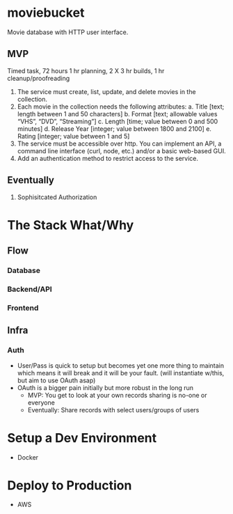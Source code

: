 # moviebucket
Movie database with HTTP user interface.

## MVP
Timed task, 72 hours
1 hr planning, 2 X 3 hr builds, 1 hr cleanup/proofreading

1. The service must create, list, update, and delete movies in the collection.
2. Each movie in the collection needs the following attributes:
a. Title [text; length between 1 and 50 characters]
b. Format [text; allowable values “VHS”, “DVD”, “Streaming”] 
c. Length [time; value between 0 and 500 minutes]
d. Release Year [integer; value between 1800 and 2100]
e. Rating [integer; value between 1 and 5]
3. The service must be accessible over http. You can implement an API, a command line interface (curl, node, etc.) and/or a basic web-based GUI.
4. Add an authentication method to restrict access to the service.

## Eventually
1. Sophisitcated Authorization

# The Stack What/Why

## Flow
### Database
### Backend/API
### Frontend

## Infra
### Auth
- User/Pass is quick to setup but becomes yet one more thing to maintain which means it will break and it will be your fault. (will instantiate w/this, but aim to use OAuth asap)
- OAuth is a bigger pain initially but more robust in the long run
  - MVP: You get to look at your own records sharing is no-one or everyone
  - Eventually: Share records with select users/groups of users

# Setup a Dev Environment
- Docker

# Deploy to Production
- AWS
